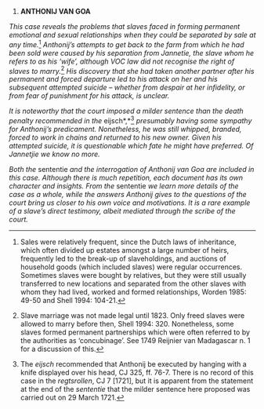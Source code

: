 1.  **ANTHONIJ VAN GOA**

*This case reveals the problems that slaves faced in forming permanent
emotional and sexual relationships when they could be separated by sale
at any time.*[^1] *Anthonij’s attempts to get back to the farm from
which he had been sold were caused by his separation from Jannetie, the
slave whom he refers to as his ‘wife’, although VOC law did not
recognise the right of slaves to marry.*[^2] *His discovery that she had
taken another partner after his permanent and forced departure led to
his attack on her and his subsequent attempted suicide – whether from
despair at her infidelity, or from fear of punishment for his attack, is
unclear.*

*It is noteworthy that the court imposed a milder sentence than the
death penalty recommended in the* eijsch*,*[^3] *presumably having some
sympathy for Anthonij’s predicament. Nonetheless, he was still whipped,
branded, forced to work in chains and returned to his new owner. Given
his attempted suicide, it is questionable which fate he might have
preferred. Of Jannetjie we know no more.*

*Both the* sententie *and the interrogation of Anthonij van Goa are
included in this case. Although there is much repetition, each document
has its own character and insights. From the* sententie *we learn more
details of the case as a whole, while the answers Anthonij gives to the
questions of the court bring us closer to his own voice and motivations.
It is a rare example of a slave’s direct testimony, albeit mediated
through the scribe of the court.*

[^1]: Sales were relatively frequent, since the Dutch laws of
    inheritance, which often divided up estates amongst a large number
    of heirs, frequently led to the break-up of slaveholdings, and
    auctions of household goods (which included slaves) were regular
    occurrences. Sometimes slaves were bought by relatives, but they
    were still usually transferred to new locations and separated from
    the other slaves with whom they had lived, worked and formed
    relationships, Worden 1985: 49-50 and Shell 1994: 104-21.

[^2]: Slave marriage was not made legal until 1823. Only freed slaves
    were allowed to marry before then, Shell 1994: 320. Nonetheless,
    some slaves formed permanent partnerships which were often referred
    to by the authorities as ‘concubinage’. See 1749 Reijnier van
    Madagascar n. 1 for a discussion of this.

[^3]: The *eijsch* recommended that Anthonij be executed by hanging with
    a knife displayed over his head, CJ 325, ff. 76-7. There is no
    record of this case in the *regtsrollen*, CJ 7 \[1721\], but it is
    apparent from the statement at the end of the *sententie* that the
    milder sentence here proposed was carried out on 29 March 1721.
